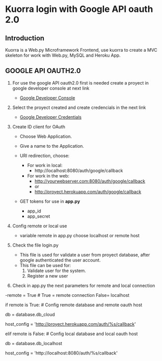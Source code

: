 # Kuorra login with Google API oauth 2.0

## Introduction

Kuorra is a Web.py Microframework Frontend, use kuorra to create a MVC skeleton for work with Web.py, MySQL and Heroku App.


## GOOGLE API OAUTH2.0

1. For use the google API oauth2.0 first is needed create a proyect in google developer console at next link

    - [Google Developer Console](https://console.developers.google.com)

2. Select the proyect created and create credencials in the next link

    - [Google Developer Credentials](https://console.developers.google.com/apis/credentials)

3. Create  ID client for OAuth

    - Choose Web Application.

    - Give a name to the Application.

    - URI redirection, choose:
        - For work in local:
            - http://localhost:8080/auth/google/callback
        - For work in the web:
            - http://yourwebserver.com:8080/auth/google/callback
            - or
            - http://proyect.herokuapp.com/auth/google/callback

    - GET tokens for use in **app.py**
        - app_id 
        - app_secret

4. Config remote or local use

    - variable remote in app.py choose localhost or remote host

5. Check the file login.py

    - This file is used for validate a user from proyect database, after google authenticated the user account.
    - This file can be used for:
        1. Validate user for the system.
        2. Register a new user
        
6. Check in app.py the next parameters for remote and local connection

-remote = True # True = remote connection False= localhost

if remote is True: # Config remote database and remote oauth host

db = database.db_cloud

host_config = 'http://proyect.herokuapp.com/auth/%s/callback'

elif remote is False: # Config local database and local oauth host

db = database.db_localhost

host_config =  'http://localhost:8080/auth/%s/callback'
